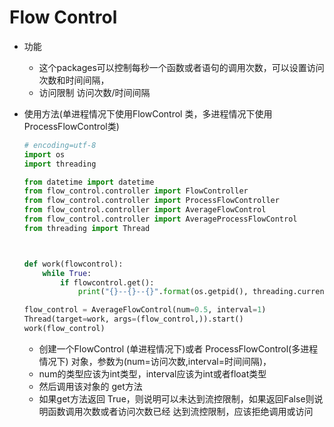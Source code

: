 #                                                             Flow Control

- 功能 
  - 这个packages可以控制每秒一个函数或者语句的调用次数，可以设置访问次数和时间间隔，
  - 访问限制 访问次数/时间间隔

- 使用方法(单进程情况下使用FlowControl 类，多进程情况下使用ProcessFlowControl类)

  ```Python
  # encoding=utf-8
  import os
  import threading
  
  from datetime import datetime
  from flow_control.controller import FlowController
  from flow_control.controller import ProcessFlowController
  from flow_control.controller import AverageFlowControl
  from flow_control.controller import AverageProcessFlowControl
  from threading import Thread

  
  
  def work(flowcontrol):
      while True:
          if flowcontrol.get():
              print("{}--{}--{}".format(os.getpid(), threading.currentThread().ident, datetime.now()))
  
  flow_control = AverageFlowControl(num=0.5, interval=1)
  Thread(target=work, args=(flow_control,)).start()
  work(flow_control)
  ```


  - 创建一个FlowControl (单进程情况下)或者 ProcessFlowControl(多进程情况下) 对象，参数为(num=访问次数,interval=时间间隔)，
  - num的类型应该为int类型，interval应该为int或者float类型
  - 然后调用该对象的 get方法
  - 如果get方法返回 True，则说明可以未达到流控限制，如果返回False则说明函数调用次数或者访问次数已经 达到流控限制，应该拒绝调用或访问
